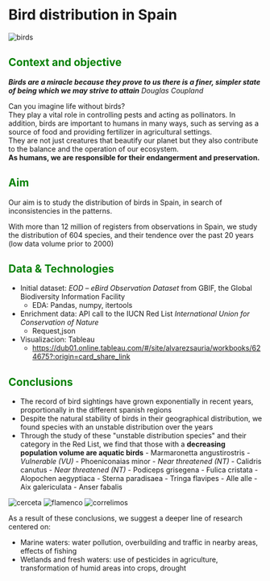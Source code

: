 # Bird distribution in Spain
![birds](https://cdna.artstation.com/p/assets/images/images/021/706/756/large/marina-lezcano-aves-firma.jpg?1572642446)

## <span style="color:green"> Context and objective </span>

***Birds are a miracle because they prove to us there is a finer, simpler state of being which we may strive to attain***
*Douglas Coupland*

Can you imagine life without birds?    
They play a vital role in controlling pests and acting as pollinators. In addition, birds are important to humans in many ways, such as serving as a source of food and providing fertilizer in agricultural settings.    
They are not just creatures that beautify our planet but they also contribute to the balance and the operation of our ecosystem.     
**As humans, we are responsible for their endangerment and preservation.**


## <span style="color:green"> Aim </span>

Our aim is to study the distribution of birds in Spain, in search of inconsistencies in the patterns.

With more than 12 million of registers from observations in Spain, we study the distribution of 604 species, and their tendence over the past 20 years (low data volume prior to 2000)


## <span style="color:green"> Data & Technologies </span>

- Initial dataset: *EOD – eBird Observation Dataset* from GBIF, the Global Biodiversity Information Facility
    - EDA: Pandas, numpy, itertools
- Enrichment data: API call to the IUCN Red List *International Union for Conservation of Nature*
    - Request,json
- Visualizacion: Tableau
    - https://dub01.online.tableau.com/#/site/alvarezsauria/workbooks/624675?:origin=card_share_link


## <span style="color:green"> Conclusions </span>
- The record of bird sightings have grown exponentially in recent years, proportionally in the different spanish regions
- Despite the natural stability of birds in their geographical distribution, we found species with an unstable distribution over the years
- Through the study of these "unstable distribution species" and their category in the Red List, we find that those with a **decreasing population volume are aquatic birds**
        - Marmaronetta angustirostris - *Vulnerable (VU)*
        - Phoeniconaias minor - *Near threatened (NT)*
        - Calidris canutus - *Near threatened (NT)*
        - Podiceps grisegena
        - Fulica cristata
        - Alopochen aegyptiaca
        - Sterna paradisaea
        - Tringa flavipes
        - Alle alle
        - Aix galericulata
        - Anser fabalis

![cerceta](https://www.fincacasarejo.com//Docs/Productos/Cerceta-pardilla.jpg)
![flamenco](https://i.pinimg.com/originals/b0/97/e4/b097e4788d54b24fd4dc714c478e45b7.jpg)
![correlimos](https://upload.wikimedia.org/wikipedia/commons/thumb/c/c2/Red-Knot_%28Calidris_canutus%29_RWD2.jpg/640px-Red-Knot_%28Calidris_canutus%29_RWD2.jpg)

As a result of these conclusions, we suggest a deeper line of research centered on:
- Marine waters: water pollution, overbuilding and traffic in nearby areas, effects of fishing
- Wetlands and fresh waters: use of pesticides in agriculture, transformation of humid areas into crops, drought
